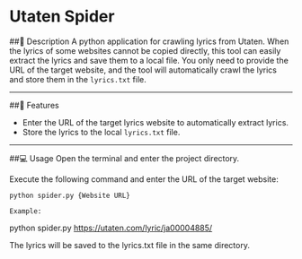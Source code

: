 # Utaten Spider

##📖 Description
A python application for crawling lyrics from Utaten. When the lyrics of some websites cannot be copied directly, this tool can easily extract the lyrics and save them to a local file. 
You only need to provide the URL of the target website, and the tool will automatically crawl the lyrics and store them in the `lyrics.txt` file.

---

##🚀 Features
- Enter the URL of the target lyrics website to automatically extract lyrics.
- Store the lyrics to the local `lyrics.txt` file.

---

##💻 Usage
Open the terminal and enter the project directory.

Execute the following command and enter the URL of the target website:
```
python spider.py {Website URL}

Example:
```
python spider.py https://utaten.com/lyric/ja00004885/

The lyrics will be saved to the lyrics.txt file in the same directory.
